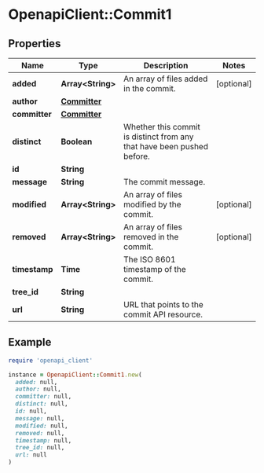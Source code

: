 # OpenapiClient::Commit1

## Properties

| Name | Type | Description | Notes |
| ---- | ---- | ----------- | ----- |
| **added** | **Array&lt;String&gt;** | An array of files added in the commit. | [optional] |
| **author** | [**Committer**](Committer.md) |  |  |
| **committer** | [**Committer**](Committer.md) |  |  |
| **distinct** | **Boolean** | Whether this commit is distinct from any that have been pushed before. |  |
| **id** | **String** |  |  |
| **message** | **String** | The commit message. |  |
| **modified** | **Array&lt;String&gt;** | An array of files modified by the commit. | [optional] |
| **removed** | **Array&lt;String&gt;** | An array of files removed in the commit. | [optional] |
| **timestamp** | **Time** | The ISO 8601 timestamp of the commit. |  |
| **tree_id** | **String** |  |  |
| **url** | **String** | URL that points to the commit API resource. |  |

## Example

```ruby
require 'openapi_client'

instance = OpenapiClient::Commit1.new(
  added: null,
  author: null,
  committer: null,
  distinct: null,
  id: null,
  message: null,
  modified: null,
  removed: null,
  timestamp: null,
  tree_id: null,
  url: null
)
```

